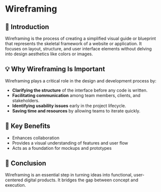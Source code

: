 # Wireframing

## 📌 Introduction

Wireframing is the process of creating a simplified visual guide or blueprint that represents the skeletal framework of a website or application. It focuses on layout, structure, and user interface elements without delving into design aesthetics like colors or images.

## 💡 Why Wireframing Is Important

Wireframing plays a critical role in the design and development process by:

- **Clarifying the structure** of the interface before any code is written.
- **Facilitating communication** among team members, clients, and stakeholders.
- **Identifying usability issues** early in the project lifecycle.
- **Saving time and resources** by allowing teams to iterate quickly.

## 🧩 Key Benefits

- Enhances collaboration
- Provides a visual understanding of features and user flow
- Acts as a foundation for mockups and prototypes

## 🚀 Conclusion

Wireframing is an essential step in turning ideas into functional, user-centered digital products. It bridges the gap between concept and execution.

